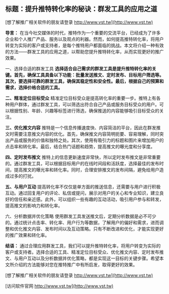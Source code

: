 ## **标题：提升推特转化率的秘诀：群发工具的应用之道**

[想了解推广相关软件的朋友请登录 http://www.vst.tw](http://www.vst.tw)

**导言：**
在当今社交媒体的时代，推特作为一个重要的交流平台，已经成为了许多企业和个人推广产品、服务以及观点的利器。然而，如何提高推特转化率，将用户转变为实际的客户或支持者，是每个推特用户都面临的挑战。本文将介绍一种有效的方法——群发工具的应用之道，以帮助您提升推特转化率，从而实现更好的推广效果。

一、选择合适的群发工具
**选择适合自己需求的群发工具是提升推特转化率的关键。首先，确保工具具备以下功能：批量发送推文、定时发布、目标用户筛选等。其次，要选择可靠的群发工具，确保其稳定性和安全性。最后，根据自己的预算和需求，选择价格合适的工具。**

**二、精准定位目标受众**
精准定位目标受众是提高转化率的重要一步。推特上有各种用户群体，通过群发工具，可以筛选出符合自己产品或服务目标受众的用户。可以根据性别、年龄、兴趣等标签进行筛选，确保推送的内容能够吸引目标受众的关注。

**三、优化推文内容**
推特是一个信息传播速度快、内容简洁的平台，因此在群发推文时需要注意推文内容的优化。首先，确保推文内容简明扼要、容易理解，同时突出产品或服务的价值和独特之处。其次，使用有吸引力的标题和图片来增加用户的点击率和转化率。最后，结合热门话题和趋势，提高推文的曝光度和分享度。

**四、定时发布推文**
推特上的信息更新速度非常快，所以定时发布推文是非常重要的。通过群发工具，可以根据目标用户的在线时间段和活跃度，选择最佳的发布时间，提高推文的曝光率和转化率。同时，合理安排推文的发布间隔，避免给用户造成过多的打扰。

**五、与用户互动**
提高转化率不仅仅是单方面的推送信息，还需要与用户进行积极互动。通过回复用户的评论、私信或提问，展示对用户的关心和专业知识，建立良好的信任和亲近感。此外，可以组织一些有趣的互动活动，吸引用户参与和转发，提高推文的影响力和转化率。

六、分析数据并优化策略
使用群发工具发送推文后，定期分析数据是必不可少的。通过统计点击率、转化率、用户行为等数据，了解用户的偏好和需求，进而调整和优化推文内容、发布时间以及互动策略。只有不断改进和优化，才能实现更好的推广效果和转化率。

**结语：**
通过合理应用群发工具，我们可以提升推特转化率，将用户转变为实际的客户或支持者。选择合适的工具、精准定位目标受众、优化推文内容、定时发布推文、与用户互动以及分析数据并优化策略，都是实现这一目标的关键步骤。希望本文所介绍的方法能够对您在推特推广中有所启发，取得更好的效果。

[想了解推广相关软件的朋友请登录 http://www.vst.tw](http://www.vst.tw)


[访问软件官网 http://www.vst.tw](http://www.vst.tw)
